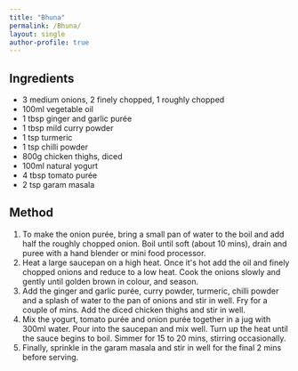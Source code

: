 ```yaml
---
title: "Bhuna"
permalink: /Bhuna/
layout: single
author-profile: true
---
```

## Ingredients
- 3 medium onions, 2 finely chopped, 1 roughly chopped
- 100ml vegetable oil
- 1 tbsp ginger and garlic purée
- 1 tbsp mild curry powder
- 1 tsp turmeric
- 1 tsp chilli powder
- 800g chicken thighs, diced
- 100ml natural yogurt
- 4 tbsp tomato purée
- 2 tsp garam masala

## Method
1. To make the onion purée, bring a small pan of water to the boil and add half the roughly chopped onion. Boil until soft (about 10 mins), drain and puree with a hand blender or mini food processor.
2. Heat a large saucepan on a high heat. Once it's hot add the oil and finely chopped onions and reduce to a low heat. Cook the onions slowly and gently until golden brown in colour, and season.
3. Add the ginger and garlic purée, curry powder, turmeric, chilli powder and a splash of water to the pan of onions and stir in well. Fry for a couple of mins. Add the diced chicken thighs and stir in well.
4. Mix the yogurt, tomato purée and onion purée together in a jug with 300ml water. Pour into the saucepan and mix well. Turn up the heat until the sauce begins to boil. Simmer for 15 to 20 mins, stirring occasionally.
5. Finally, sprinkle in the garam masala and stir in well for the final 2 mins before serving.
